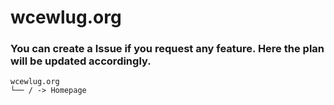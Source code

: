 # wcewlug.org

### You can create a Issue if you request any feature. Here the plan will be updated accordingly.

```
wcewlug.org
└── / -> Homepage
```
